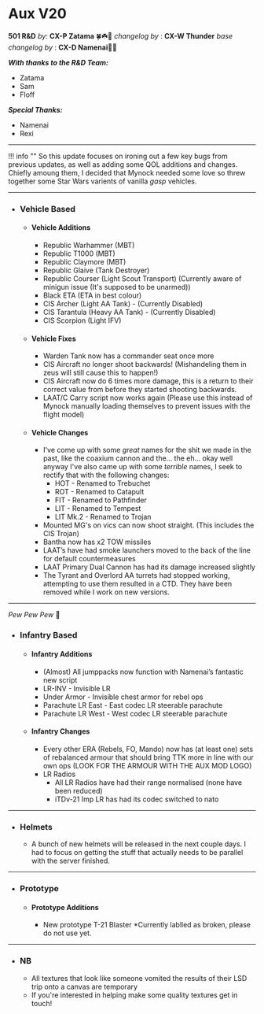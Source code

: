 # Aux V20

**501 R&D**
*by:* **CX-P Zatama** 🍀☘️🥔
*changelog by* : **CX-W Thunder**
_base changelog by_ : **CX-D Namenai**🐉🐲

***With thanks to the R&D Team:***

+ Zatama
+ Sam
+ Floff

***Special Thanks:***

+ Namenai
+ Rexi

---

!!! info ""
    So this update focuses on ironing out a few key bugs from previous updates, as well as adding some QOL additions and changes. Chiefly amoung them, I decided that Mynock needed some love so threw together some Star Wars varients of vanilla *gasp* vehicles.

---

+ ###  Vehicle Based

    + #### Vehicle Additions

        + Republic Warhammer (MBT)
        + Republic T1000 (MBT)
        + Republic Claymore (MBT)
        + Republic Glaive (Tank Destroyer)
        + Republic Courser (Light Scout Transport) (Currently aware of minigun issue (It's supposed to be unarmed))
        + Black ETA (ETA in best colour)
        + CIS Archer (Light AA Tank) - (Currently Disabled)
        + CIS Tarantula (Heavy AA Tank) - (Currently Disabled)
        + CIS Scorpion (Light IFV)

    + #### Vehicle Fixes

        + Warden Tank now has a commander seat once more
        + CIS Aircraft no longer shoot backwards! (Mishandeling them in zeus will still cause this to happen!)
        + CIS Aircraft now do 6 times more damage, this is a return to their correct value from before they started shooting backwards.
        + LAAT/C Carry script now works again (Please use this instead of Mynock manually loading themselves to prevent issues with the flight model)

    + #### Vehicle Changes

        + I've come up with some *great* names for the shit we made in the past, like the coaxium cannon and the... the eh... okay well anyway I've also came up with some *terrible* names, I seek to rectify that with the following changes:
            + HOT - Renamed to Trebuchet
            + ROT - Renamed to Catapult
            + FIT - Renamed to Pathfinder
            + LIT - Renamed to Tempest
            + LIT Mk.2 - Renamed to Trojan
        + Mounted MG's on vics can now shoot straight. (This includes the CIS Trojan)
        + Bantha now has x2 TOW missiles
        + LAAT’s have had smoke launchers moved to the back of the line for default countermeasures
        + LAAT Primary Dual Cannon has had its damage increased slightly
        + The Tyrant and Overlord AA turrets had stopped working, attempting to use them resulted in a CTD. They have been removed while I work on new versions.

---
*Pew Pew Pew* 🔫

+ ### Infantry Based

    + #### Infantry Additions

        + (Almost) All jumppacks now function with Namenai’s fantastic new script
        + LR-INV - Invisible LR
        + Under Armor - Invisible chest armor for rebel ops
        + Parachute LR East - East codec LR steerable parachute
        + Parachute LR West - West codec LR steerable parachute

    + #### Infantry Changes

        + Every other ERA (Rebels, FO, Mando) now has (at least one) sets of rebalanced armour that should bring TTK more in line with our own ops (LOOK FOR THE ARMOUR WITH THE AUX MOD LOGO)
        + LR Radios
            + All LR Radios have had their range normalised (none have been reduced)
            + iTDv-21 Imp LR has had its codec switched to nato

---

+ ### Helmets

    + A bunch of new helmets will be released in the next couple days. I had to focus on getting the stuff that actually needs to be parallel with the server finished.

---

+ ### Prototype

    + #### Prototype Additions

        + New prototype T-21 Blaster
            *Currently lablled as broken, please do not use yet.

---

+ ###  NB

    + All textures that look like someone vomited the results of their LSD trip onto a canvas are temporary
    + If you're interested in helping make some quality textures get in touch!
